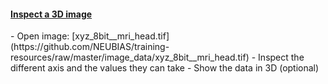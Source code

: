 <h4 id="3d"><a href="#3d">Inspect a 3D image</a></h4>
  - Open image: [xyz_8bit__mri_head.tif](https://github.com/NEUBIAS/training-resources/raw/master/image_data/xyz_8bit__mri_head.tif)
  - Inspect the different axis and the values they can take
  - Show the data in 3D (optional)

